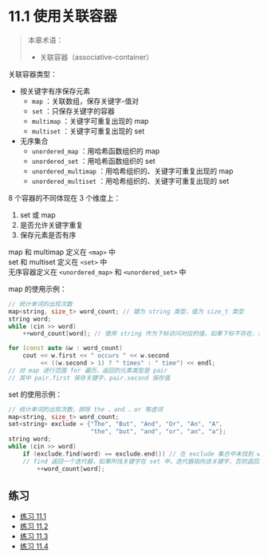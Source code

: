 # 11.1 使用关联容器

> 本章术语：
>  
> * 关联容器（associative-container）

关联容器类型：

* 按关键字有序保存元素
  * `map` ：关联数组，保存关键字-值对
  * `set` ：只保存关键字的容器
  * `multimap` ：关键字可重复出现的 map
  * `multiset` ：关键字可重复出现的 set
* 无序集合
  * `unordered_map` ：用哈希函数组织的 map
  * `unordered_set` ：用哈希函数组织的 set
  * `unordered_multimap` ：用哈希组织的、关键字可重复出现的 map
  * `unordered_multiset` ：用哈希组织的、关键字可重复出现的 set

8 个容器的不同体现在 3 个维度上：

1. set 或 map
2. 是否允许关键字重复
3. 保存元素是否有序

map 和 multimap 定义在 `<map>` 中  
set 和 multiset 定义在 `<set>` 中  
无序容器定义在 `<unordered_map>` 和 `<unordered_set>` 中

map 的使用示例：

```cpp
// 统计单词的出现次数
map<string, size_t> word_count; // 键为 string 类型，值为 size_t 类型
string word;
while (cin >> word)
    ++word_count[word]; // 使用 string 作为下标访问对应的值，如果下标不存在，会创建一个新元素并进行初始化（此处为 0 ）

for (const auto &w : word_count)
    cout << w.first << " occurs " << w.second
         << ((w.second > 1) ? " times" : " time") << endl;
// 对 map 进行范围 for 遍历，返回的元素类型是 pair
// 其中 pair.first 保存关键字，pair.second 保存值
```

set 的使用示例：

```cpp
// 统计单词的出现次数，排除 the 、and 、or 等虚词
map<string, size_t> word_count;
set<string> exclude = {"The", "But", "And", "Or", "An", "A",
                       "the", "but", "and", "or", "an", "a"};
string word;
while (cin >> word)
    if (exclude.find(word) == exclude.end()) // 在 exclude 集合中未找到 word 关键字
    // find 返回一个迭代器，如果所找关键字在 set 中，迭代器指向该关键字，否则返回尾后迭代器
        ++word_count[word];
```

## 练习

* [练习 11.1](../src/quiz_11.1.md)
* [练习 11.2](../src/quiz_11.2.md)
* [练习 11.3](../src/quiz_11.3.cpp)
* [练习 11.4](../src/quiz_11.4.cpp)
